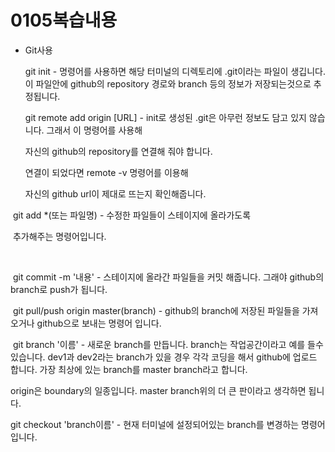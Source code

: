 # 0105복습내용

- Git사용

  git init - 명령어를 사용하면 해당 터미널의 디렉토리에 .git이라는 파일이 생깁니다. 이 파일안에 github의 repository 경로와 branch 등의 정보가 저장되는것으로 추정됩니다.

  

  git remote add origin [URL] - init로 생성된 .git은 아무런 정보도 담고 있지 않습니다. 그래서 이 명령어를 사용해

  자신의 github의 repository를 연결해 줘야 합니다.

  연결이 되었다면 remote -v 명령어를 이용해

  자신의 github url이 제대로 뜨는지 확인해줍니다. 



​	git add *(또는 파일명) - 수정한 파일들이 스테이지에 올라가도록

​	추가해주는 명령어입니다.

​	

​	git commit -m '내용' - 스테이지에 올라간 파일들을 커밋 해줍니다. 그래야 github의 branch로 push가 됩니다.



​	git pull/push origin master(branch) - github의 branch에 저장된 파일들을 가져오거나 github으로 보내는 명령어 입니다.



​	git branch '이름' - 새로운 branch를 만듭니다. branch는 작업공간이라고 예를 들수 있습니다. dev1과 dev2라는 branch가 있을 경우 각각 코딩을 해서 github에 업로드 합니다. 가장 최상에 있는 branch를 master branch라고 합니다.

origin은 boundary의 일종입니다. master branch위의 더 큰 판이라고 생각하면 됩니다.



git checkout 'branch이름' - 현재 터미널에 설정되어있는 branch를 변경하는 명령어입니다.




